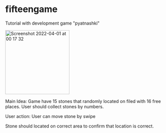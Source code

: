 # fifteengame
Tutorial with development game "pyatnashki"

<img width="204" alt="Screenshot 2022-04-01 at 00 17 32" src="https://user-images.githubusercontent.com/25931840/161334017-68603ff6-74fc-448a-bcf3-b7a331ec05d0.png">


Main Idea: 
Game have 15 stones that randomly located on filed with 16 free places.
User should collect stones by numbers.

User action:
User can move stone by swipe

Stone should located on correct area to confirm that location is correct.

